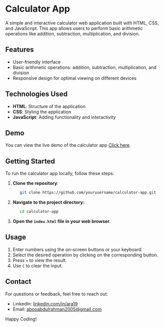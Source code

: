 # Calculator App

A simple and interactive calculator web application built with HTML, CSS, and JavaScript. This app allows users to perform basic arithmetic operations like addition, subtraction, multiplication, and division.

## Features

- User-friendly interface
- Basic arithmetic operations: addition, subtraction, multiplication, and division
- Responsive design for optimal viewing on different devices

## Technologies Used

- **HTML**: Structure of the application
- **CSS**: Styling the application
- **JavaScript**: Adding functionality and interactivity

## Demo

You can view the live demo of the calculator app [Click here](https://calculator-codingsensei.netlify.app/).

## Getting Started

To run the calculator app locally, follow these steps:

1. **Clone the repository**:

   ```bash
      git clone https://github.com/yourusername/calculator-app.git
   ```
2. **Navigate to the project directory:**
   ```bash
      cd calculator-app
   ```
3. **Open the ```index.html``` file in your web browser.**

## Usage
1. Enter numbers using the on-screen buttons or your keyboard.
2. Select the desired operation by clicking on the corresponding button.
3. Press ```=``` to view the result.
4. Use ```C``` to clear the input.

## Contact
For questions or feedback, feel free to reach out:
- LinkedIn: [linkedin.com/in/ara19](https://www.linkedin.com/in/ara19)
- Email: abooabdulrahman2005@gmail.com

Happy Coding!
